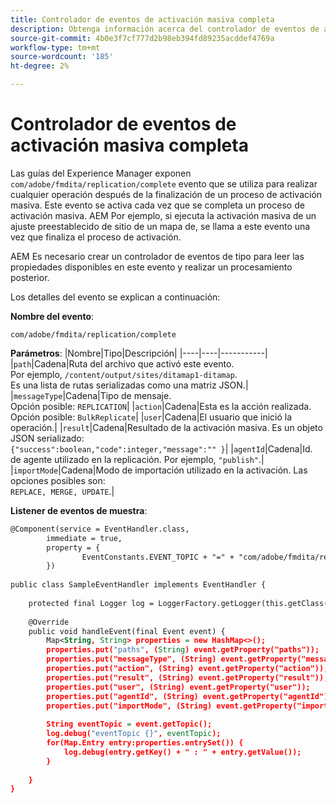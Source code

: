 ```yaml
---
title: Controlador de eventos de activación masiva completa
description: Obtenga información acerca del controlador de eventos de activación masiva completa
source-git-commit: 4b0e3f7cf777d2b98eb394fd89235acddef4769a
workflow-type: tm+mt
source-wordcount: '185'
ht-degree: 2%

---
```


# Controlador de eventos de activación masiva completa

Las guías del Experience Manager exponen `com/adobe/fmdita/replication/complete` evento que se utiliza para realizar cualquier operación después de la finalización de un proceso de activación masiva. Este evento se activa cada vez que se completa un proceso de activación masiva. AEM Por ejemplo, si ejecuta la activación masiva de un ajuste preestablecido de sitio de un mapa de, se llama a este evento una vez que finaliza el proceso de activación.


AEM Es necesario crear un controlador de eventos de tipo para leer las propiedades disponibles en este evento y realizar un procesamiento posterior.

Los detalles del evento se explican a continuación:

**Nombre del evento**:

```
com/adobe/fmdita/replication/complete 
```

**Parámetros**: |Nombre|Tipo|Descripción| |----|----|-----------| |`path`|Cadena|Ruta del archivo que activó este evento. <br> Por ejemplo, `/content/output/sites/ditamap1-ditamap`. <br> Es una lista de rutas serializadas como una matriz JSON.| |`messageType`|Cadena|Tipo de mensaje. <br>Opción posible: `REPLICATION`| |`action`|Cadena|Esta es la acción realizada. <br>Opción posible: `BulkReplicate`| |`user`|Cadena|El usuario que inició la operación.| |`result`|Cadena|Resultado de la activación masiva. Es un objeto JSON serializado: <br>`{"success":boolean,"code":integer,"message":"" }`| |`agentId`|Cadena|Id. de agente utilizado en la replicación. Por ejemplo, `"publish"`.| |`importMode`|Cadena|Modo de importación utilizado en la activación. Las opciones posibles son: <br>`REPLACE, MERGE, UPDATE`.|


**Listener de eventos de muestra**:

```XML
@Component(service = EventHandler.class,
        immediate = true,
        property = {
                EventConstants.EVENT_TOPIC + "=" + "com/adobe/fmdita/replication/complete",
        })
 
public class SampleEventHandler implements EventHandler {
 
    protected final Logger log = LoggerFactory.getLogger(this.getClass());
 
    @Override
    public void handleEvent(final Event event) {
        Map<String, String> properties = new HashMap<>();
        properties.put("paths", (String) event.getProperty("paths"));
        properties.put("messageType", (String) event.getProperty("messageType"));
        properties.put("action", (String) event.getProperty("action"));
        properties.put("result", (String) event.getProperty("result"));
        properties.put("user", (String) event.getProperty("user"));
        properties.put("agentId", (String) event.getProperty("agentId"));
        properties.put("importMode", (String) event.getProperty("importMode"));
 
        String eventTopic = event.getTopic();
        log.debug("eventTopic {}", eventTopic);
        for(Map.Entry entry:properties.entrySet()) {
            log.debug(entry.getKey() + " : " + entry.getValue());
        }
 
    }
}
```
